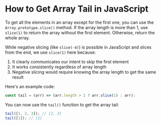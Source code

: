 # How to Get Array Tail in JavaScript

To get all the elements in an array except for the first one, you can use the `Array.prototype.slice()` method. If the array length is more than 1, use `slice(1)` to return the array without the first element. Otherwise, return the whole array.

While negative slicing (like `slice(-4)`) is possible in JavaScript and slices from the end, we use `slice(1)` here because:

1. It clearly communicates our intent to skip the first element
2. It works consistently regardless of array length
3. Negative slicing would require knowing the array length to get the same result

Here's an example code:

```js
const tail = (arr) => (arr.length > 1 ? arr.slice(1) : arr);
```

You can now use the `tail()` function to get the array tail:

```js
tail([1, 2, 3]); // [2, 3]
tail([1]); // [1]
```
